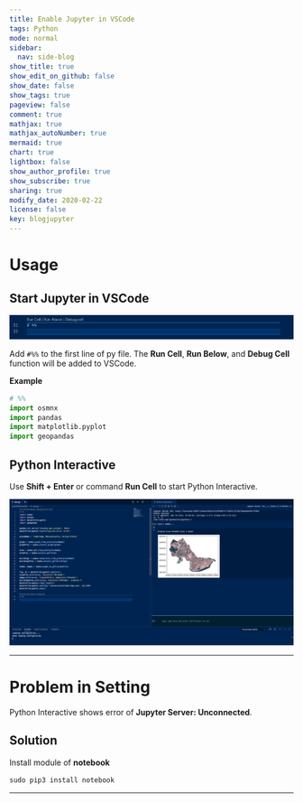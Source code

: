 ```yaml
---
title: Enable Jupyter in VSCode
tags: Python
mode: normal
sidebar:
  nav: side-blog
show_title: true
show_edit_on_github: false
show_date: false
show_tags: true
pageview: false
comment: true
mathjax: true
mathjax_autoNumber: true
mermaid: true
chart: true
lightbox: false
show_author_profile: true
show_subscribe: true
sharing: true
modify_date: 2020-02-22
license: false
key: blogjupyter
---
```


# Usage

## Start Jupyter in VSCode

![jupyter-1](../assets/images/blog/jupyter-1.png)

<!--more-->

Add `#%%` to the first line of py file. The **Run Cell**, **Run Below**, and **Debug Cell** function will be added to VSCode.

**Example**

```python
# %%
import osmnx
import pandas
import matplotlib.pyplot
import geopandas
```

## Python Interactive

Use **Shift + Enter** or command **Run Cell** to start Python Interactive.

![jupyter-2](../assets/images/blog/jupyter-2.png)

---

# Problem in Setting

Python Interactive shows error of **Jupyter Server: Unconnected**.

## Solution

Install module of **notebook**

```python
sudo pip3 install notebook
```

---